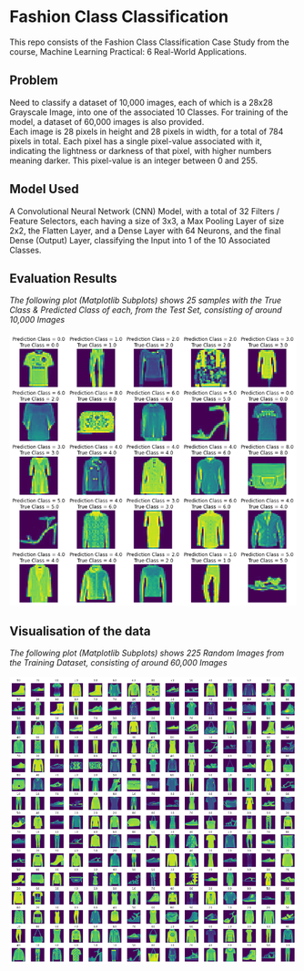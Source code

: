 # Fashion Class Classification
This repo consists of the Fashion Class Classification Case Study from the course, Machine Learning Practical: 6 Real-World Applications.

## Problem 
Need to classify a dataset of 10,000 images, each of which is a 28x28 Grayscale Image, into one of the associated 10 Classes. For training of the model, a dataset of 60,000 images is also provided.  
Each image is 28 pixels in height and 28 pixels in width, for a total of 784 pixels in total. Each pixel has a single pixel-value associated with it, indicating the lightness or darkness of that pixel, with higher numbers meaning darker. This pixel-value is an integer between 0 and 255.

## Model Used
A Convolutional Neural Network (CNN) Model, with a total of 32 Filters / Feature Selectors, each having a size of 3x3, a Max Pooling Layer of size 2x2, the Flatten Layer, and  a Dense Layer with 64 Neurons, and the final Dense (Output) Layer, classifying the Input into 1 of the 10 Associated Classes.


## Evaluation Results
*The following plot (Matplotlib Subplots) shows 25 samples with the True Class & Predicted Class of each, from the Test Set, consisting of around 10,000 Images*
<br>
<br>
<img src="./plots/evals.png" alt="Evaluations">

## Visualisation of the data
*The following plot (Matplotlib Subplots) shows 225 Random Images from the Training Dataset, consisting of around 60,000 Images*
<br>
<br>
<img src="./plots/visuals.png" alt="Visualisation of Data">
